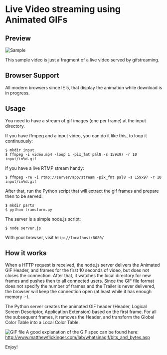Live Video streaming using Animated GIFs
========================================

Preview
-------

![Sample](https://raw.github.com/jbochi/gifstreaming/master/doc/sample.gif)

This sample video is just a fragment of a live video served by gifstreaming.

Browser Support
---------------

All modern browsers since IE 5, that display the animation while download is in progress.

Usage
-----

You need to have a stream of gif images (one per frame) at the input directory.

If you have ffmpeg and a input video, you can do it like this, to loop it continuously:

    $ mkdir input
    $ ffmpeg -i video.mp4 -loop 1 -pix_fmt pal8 -s 159x97 -r 10 input/in%d.gif

If you have a live RTMP stream handy:

    $ ffmpeg -re -i rtmp://server/app/stream -pix_fmt pal8 -s 159x97 -r 10 input/in%d.gif

After that, run the Python script that will extract the gif frames and prepare then to be served:

    $ mkdir parts
    $ python transform.py

The server is a simple node.js script:

    $ node server.js


With your browser, visit `http://localhost:8080/`

How it works
------------

When a HTTP request is received, the node.js server delivers the Animated GIF Header, and frames
for the first 10 seconds of video, but does not closes the connection. After that, it watches the
local directory for new frames and pushes then to all connected users. Since the GIF file format
does not specify the number of frames and the Trailer is never delivered, the browser will keep
the connection open (at least while it has enough memory :-).

The Python server creates the animated GIF header (Header, Logical Screen Descriptor, Application Extension)
based on the first frame. For all the subsequent frames, it removes the Header, and transform the Global
Color Table into a Local Color Table.

![GIF file](http://www.matthewflickinger.com/lab/whatsinagif/gif_file_stream.gif)
A good explanation of the GIF spec can be found here: http://www.matthewflickinger.com/lab/whatsinagif/bits_and_bytes.asp



Enjoy!
